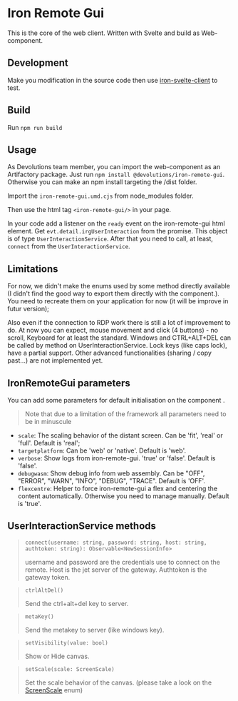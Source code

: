 # Iron Remote Gui

This is the core of the web client. Written with Svelte and build as Web-component.

## Development

Make you modification in the source code then use [iron-svelte-client](../iron-svelte-client) to test.

## Build

Run `npm run build`

## Usage

As Devolutions team member, you can import the web-component as an Artifactory package. Just run `npm install @devolutions/iron-remote-gui`.
Otherwise you can make an npm install targeting the /dist folder.

Import the `iron-remote-gui.umd.cjs` from node_modules folder.

Then use the html tag `<iron-remote-gui/>` in your page.

In your code add a listener on the `ready` event on the iron-remote-gui html element.
Get `evt.detail.irgUserInteraction` from the promise. This object is of type `UserInteractionService`.
After that you need to call, at least, `connect` from the `UserInteractionService`.

## Limitations

For now, we didn't make the enums used by some method directly available (I didn't find the good way to export them directly with the component.).
You need to recreate them on your application for now (it will be improve in futur version);

Also even if the connection to RDP work there is still a lot of improvement to do. 
At now you can expect, mouse movement and click (4 buttons) - no scroll, Keyboard for at least the standard. Windows and CTRL+ALT+DEL can be called by method on UserInteractionService. 
Lock keys (like caps lock), have a partial support. 
Other advanced functionalities (sharing / copy past...) are not implemented yet.

## IronRemoteGui parameters

You can add some parameters for default initialisation on the component <iron-remote-gui />.
> Note that due to a limitation of the framework all parameters need to be in minuscule
- `scale`: The scaling behavior of the distant screen. Can be 'fit', 'real' or 'full'. Default is 'real';
- `targetplatform`: Can be 'web' or 'native'. Default is 'web'.
- `verbose`: Show logs from iron-remote-gui. 'true' or 'false'. Default is 'false'.
- `debugwasm`: Show debug info from web assembly. Can be "OFF", "ERROR", "WARN", "INFO", "DEBUG", "TRACE". Default is 'OFF'.
- `flexcentre`: Helper to force iron-remote-gui a flex and centering the content automatically. Otherwise you need to manage manually. Default is 'true'.

## UserInteractionService methods
>`connect(username: string, password: string, host: string, authtoken: string): Observable<NewSessionInfo>`
>
> username and password are the credentials use to connect on the remote. Host is the jet server of the gateway. Authtoken is the gateway token.

> `ctrlAltDel()`
> 
> Send the ctrl+alt+del key to server.

> `metaKey()`
> 
> Send the metakey to server (like windows key).

> `setVisibility(value: bool)`
> 
> Show or Hide canvas.

> `setScale(scale: ScreenScale)`
> 
> Set the scale behavior of the canvas. (please take a look on the [ScreenScale](src/services/user-interaction-service.ts) enum)

